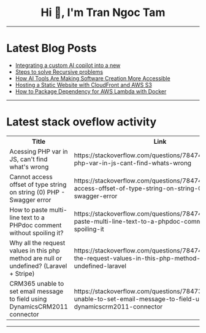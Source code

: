 <h1 align="center">Hi 👋, I'm Tran Ngoc Tam</h1>

---

# Latest Blog Posts 
<!-- BLOG-POST-LIST:START -->
- [Integrating a custom AI copilot into a new](https://dev.to/olatunjiayodel9/integrating-a-custom-ai-copilot-into-a-new-3e37)
- [Steps to solve Recursive problems](https://dev.to/ashchk/steps-to-solve-recursive-problems-o76)
- [How AI Tools Are Making Software Creation More Accessible](https://dev.to/marufhossain/how-ai-tools-are-making-software-creation-more-accessible-3kha)
- [Hosting a Static Website with CloudFront and AWS S3](https://dev.to/clouddiadem/hosting-a-static-website-with-cloudfront-and-aws-s3-g8c)
- [How to Package Dependency for AWS Lambda with Docker](https://dev.to/lordamola/how-to-package-dependency-for-aws-lambda-with-docker-3mpn)
<!-- BLOG-POST-LIST:END -->

---

# Latest stack oveflow activity
<table>
  <tr><th>Title</th><th>Link</th></tr>
  <!-- STACKOVERFLOW:START --><tr><td>Acessing PHP var in JS, can&#39;t find what&#39;s wrong</td><td>https://stackoverflow.com/questions/78474297/acessing-php-var-in-js-cant-find-whats-wrong</td></tr><tr><td>Cannot access offset of type string on string &lpar;0&rpar; PHP - Swagger error</td><td>https://stackoverflow.com/questions/78474222/cannot-access-offset-of-type-string-on-string-0-php-swagger-error</td></tr><tr><td>How to paste multi-line text to a PHPdoc comment without spoiling it?</td><td>https://stackoverflow.com/questions/78474113/how-to-paste-multi-line-text-to-a-phpdoc-comment-without-spoiling-it</td></tr><tr><td>Why all the request values in this php method are null or undefined? &lpar;Laravel + Stripe&rpar;</td><td>https://stackoverflow.com/questions/78474091/why-all-the-request-values-in-this-php-method-are-null-or-undefined-laravel</td></tr><tr><td>CRM365 unable to set email message to field using DynamicsCRM2011 connector</td><td>https://stackoverflow.com/questions/78473981/crm365-unable-to-set-email-message-to-field-using-dynamicscrm2011-connector</td></tr><!-- STACKOVERFLOW:END -->
</table>

---


